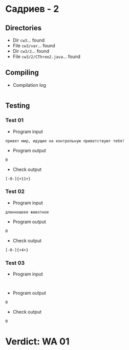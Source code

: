 # Садриев - 2
## Directories
- Dir `cw3`... found
- File `cw3/var`... found
- Dir `cw3/2`... found
- File `cw3/2/CThree2.java`... found
## Compiling
- Compilation log
```

```
## Testing
### Test 01
- Program input
```
привет мир, идущие на контрольную приветствуют тебя!

```
- Program output
```
0

```
- Check output
```
[-0-]{+11+}

```
### Test 02
- Program input
```
длинношеее животное

```
- Program output
```
0

```
- Check output
```
[-0-]{+4+}

```
### Test 03
- Program input
```


```
- Program output
```
0

```
- Check output
```
0

```
# Verdict: WA 01
